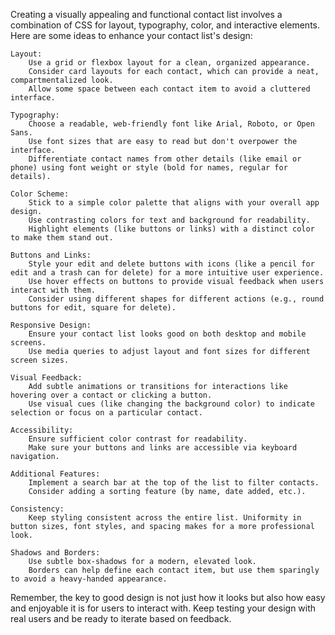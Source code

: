 Creating a visually appealing and functional contact list involves a combination of CSS for layout, typography, color, and interactive elements. Here are some ideas to enhance your contact list's design:

    Layout:
        Use a grid or flexbox layout for a clean, organized appearance.
        Consider card layouts for each contact, which can provide a neat, compartmentalized look.
        Allow some space between each contact item to avoid a cluttered interface.

    Typography:
        Choose a readable, web-friendly font like Arial, Roboto, or Open Sans.
        Use font sizes that are easy to read but don't overpower the interface.
        Differentiate contact names from other details (like email or phone) using font weight or style (bold for names, regular for details).

    Color Scheme:
        Stick to a simple color palette that aligns with your overall app design.
        Use contrasting colors for text and background for readability.
        Highlight elements (like buttons or links) with a distinct color to make them stand out.

    Buttons and Links:
        Style your edit and delete buttons with icons (like a pencil for edit and a trash can for delete) for a more intuitive user experience.
        Use hover effects on buttons to provide visual feedback when users interact with them.
        Consider using different shapes for different actions (e.g., round buttons for edit, square for delete).

    Responsive Design:
        Ensure your contact list looks good on both desktop and mobile screens.
        Use media queries to adjust layout and font sizes for different screen sizes.

    Visual Feedback:
        Add subtle animations or transitions for interactions like hovering over a contact or clicking a button.
        Use visual cues (like changing the background color) to indicate selection or focus on a particular contact.

    Accessibility:
        Ensure sufficient color contrast for readability.
        Make sure your buttons and links are accessible via keyboard navigation.

    Additional Features:
        Implement a search bar at the top of the list to filter contacts.
        Consider adding a sorting feature (by name, date added, etc.).

    Consistency:
        Keep styling consistent across the entire list. Uniformity in button sizes, font styles, and spacing makes for a more professional look.

    Shadows and Borders:
        Use subtle box-shadows for a modern, elevated look.
        Borders can help define each contact item, but use them sparingly to avoid a heavy-handed appearance.

Remember, the key to good design is not just how it looks but also how easy and enjoyable it is for users to interact with. Keep testing your design with real users and be ready to iterate based on feedback.